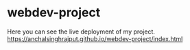 # webdev-project
Here you can see the live deployment of my project.
https://anchalsinghrajput.github.io/webdev-project/index.html
